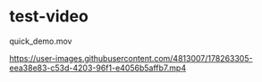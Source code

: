 # test-video

quick_demo.mov


https://user-images.githubusercontent.com/4813007/178263305-eea38e83-c53d-4203-96f1-e4056b5affb7.mp4

